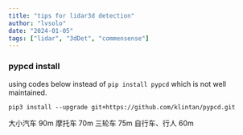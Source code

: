 ```yaml
---
title: "tips for lidar3d detection"
author: "lvsolo"
date: "2024-01-05"
tags: ["lidar", "3dDet", "commensense"]
---
```


### pypcd install 

using codes below instead of ```pip install pypcd``` which is not well maintained.
```
pip3 install --upgrade git+https://github.com/klintan/pypcd.git
```
大小汽车 90m
摩托车 70m
三轮车 75m
自行车、行人 60m